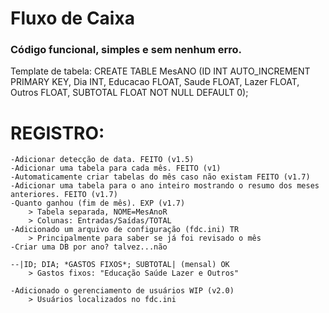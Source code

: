# Fluxo de Caixa

### Código funcional, simples e sem nenhum erro.

Template de tabela: CREATE TABLE MesANO (ID INT AUTO_INCREMENT PRIMARY KEY, Dia INT, Educacao FLOAT, Saude FLOAT, Lazer FLOAT, Outros FLOAT, SUBTOTAL FLOAT NOT NULL DEFAULT 0);

# REGISTRO:
    -Adicionar detecção de data. FEITO (v1.5)
    -Adicionar uma tabela para cada mês. FEITO (v1)
    -Automaticamente criar tabelas do mês caso não existam FEITO (v1.7)
    -Adicionar uma tabela para o ano inteiro mostrando o resumo dos meses anteriores. FEITO (v1.7)
	-Quanto ganhou (fim de mês). EXP (v1.7)
		> Tabela separada, NOME=MesAnoR
		> Colunas: Entradas/Saídas/TOTAL	
	-Adicionado um arquivo de configuração (fdc.ini) TR
		> Principalmente para saber se já foi revisado o mês
	-Criar uma DB por ano? talvez...não
	
	--|ID; DIA; *GASTOS FIXOS*; SUBTOTAL| (mensal) OK
		> Gastos fixos: "Educação Saúde Lazer e Outros"
	
	-Adicionado o gerenciamento de usuários WIP (v2.0)
		> Usuários localizados no fdc.ini
